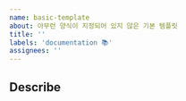 ```yaml
---
name: basic-template
about: 아무런 양식이 지정되어 있지 않은 기본 템플릿
title: ''
labels: 'documentation 📚'
assignees: ''
---
```


## Describe
